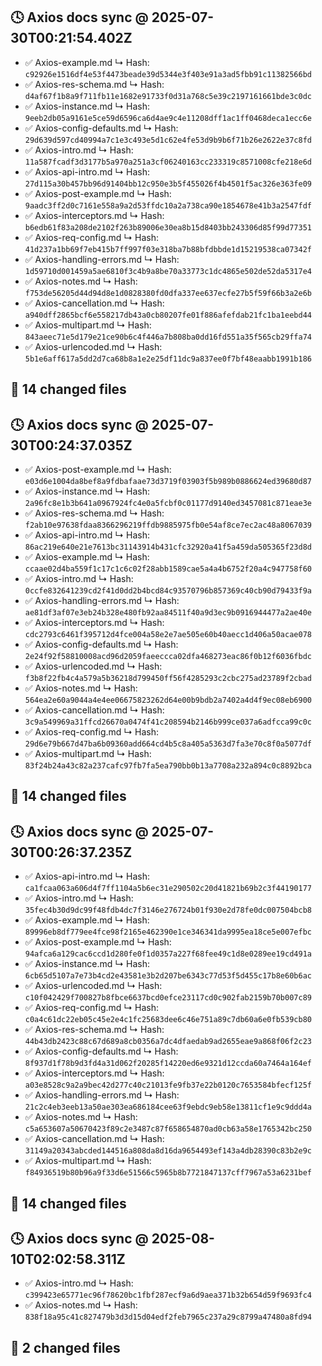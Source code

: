 ## 🕓 Axios docs sync @ 2025-07-30T00:21:54.402Z
- ✅ Axios-example.md
  ↳ Hash: `c92926e1516df4e53f4473beade39d5344e3f403e91a3ad5fbb91c11382566bd`
- ✅ Axios-res-schema.md
  ↳ Hash: `d4af67f1b8a9f711fb11e1682e91733f0d31a768c5e39c2197161661bde3c0dc`
- ✅ Axios-instance.md
  ↳ Hash: `9eeb2db05a9161e5ce59d6596ca6d4ae9c4e11208dff1ac1ff0468deca1ecc6e`
- ✅ Axios-config-defaults.md
  ↳ Hash: `29d639d597cd40994a7c1e3c493e5d1c62e4fe53d9b9b6f71b26e2622e37c8fd`
- ✅ Axios-intro.md
  ↳ Hash: `11a587fcadf3d3177b5a970a251a3cf06240163cc233319c8571008cfe218e6d`
- ✅ Axios-api-intro.md
  ↳ Hash: `27d115a30b457bb96d91404bb12c950e3b5f455026f4b4501f5ac326e363fe09`
- ✅ Axios-post-example.md
  ↳ Hash: `9aadc3ff2d0c7161e558a9a2d53ffdc10a2a738ca90e1854678e41b3a2547fdf`
- ✅ Axios-interceptors.md
  ↳ Hash: `b6edb61f83a208de2102f263b89006e30ea8b15d8403bb243306d85f99d77351`
- ✅ Axios-req-config.md
  ↳ Hash: `41d237a1bb69f7eb415b7ff997f03e318ba7b88bfdbbde1d15219538ca07342f`
- ✅ Axios-handling-errors.md
  ↳ Hash: `1d59710d001459a5ae6810f3c4b9a8be70a33773c1dc4865e502de52da5317e4`
- ✅ Axios-notes.md
  ↳ Hash: `f753de56205d44d94d8e1d0828380fd0dfa337ee637ecfe27b5f59f66b3a2e6b`
- ✅ Axios-cancellation.md
  ↳ Hash: `a940dff2865bcf6e558217db43a0cb80207fe01f886afefdab21fc1ba1eebd44`
- ✅ Axios-multipart.md
  ↳ Hash: `843aeec71e5d179e21ce90b6c4f446a7b808ba0dd16fd551a35f565cb29ffa74`
- ✅ Axios-urlencoded.md
  ↳ Hash: `5b1e6aff617a5dd2d7ca68b8a1e2e25df11dc9a837ee0f7bf48eaabb1991b186`

🔧 14 changed files
---
## 🕓 Axios docs sync @ 2025-07-30T00:24:37.035Z
- ✅ Axios-post-example.md
  ↳ Hash: `e03d6e1004da8bef8a9fdbafaae73d3719f03903f5b989b0886624ed39680d87`
- ✅ Axios-instance.md
  ↳ Hash: `2a96fc8e1b3b641a0967924fc4e0a5fcbf0c01177d9140ed3457081c871eae3e`
- ✅ Axios-res-schema.md
  ↳ Hash: `f2ab10e97638fdaa8366296219ffdb9885975fb0e54af8ce7ec2ac48a8067039`
- ✅ Axios-api-intro.md
  ↳ Hash: `86ac219e640e21e7613bc31143914b431cfc32920a41f5a459da505365f23d8d`
- ✅ Axios-example.md
  ↳ Hash: `ccaae02d4ba559f1c17c1c6c02f28abb1589cae5a4a4b6752f20a4c947758f60`
- ✅ Axios-intro.md
  ↳ Hash: `0ccfe832641239cd2f41d0dd2b4bcd84c93570796b857369c40cb90d79433f9a`
- ✅ Axios-handling-errors.md
  ↳ Hash: `ae81df3af07e3eb24b328e480fb92aa84511f40a9d3ec9b0916944477a2ae40e`
- ✅ Axios-interceptors.md
  ↳ Hash: `cdc2793c6461f395712d4fce004a58e2e7ae505e60b40aecc1d406a50acae078`
- ✅ Axios-config-defaults.md
  ↳ Hash: `2e24f92f58810008acd96d2059faeeccca02dfa468273eac86f0b12f6036fbdc`
- ✅ Axios-urlencoded.md
  ↳ Hash: `f3b8f22fb4c4a579a5b36218d799450ff56f4285293c2cbc275ad23789f2cbad`
- ✅ Axios-notes.md
  ↳ Hash: `564ea2e60a9044a4e4ee06675823262d64e00b9bdb2a7402a4d4f9ec08eb6900`
- ✅ Axios-cancellation.md
  ↳ Hash: `3c9a549969a31ffcd26670a0474f41c208594b2146b999ce037a6adfcca99c0c`
- ✅ Axios-req-config.md
  ↳ Hash: `29d6e79b667d47ba6b09360add664cd4b5c8a405a5363d7fa3e70c8f0a5077df`
- ✅ Axios-multipart.md
  ↳ Hash: `83f24b24a43c82a237cafc97fb7fa5ea790bb0b13a7708a232a894c0c8892bca`

🔧 14 changed files
---
## 🕓 Axios docs sync @ 2025-07-30T00:26:37.235Z
- ✅ Axios-api-intro.md
  ↳ Hash: `ca1fcaa063a606d4f7ff1104a5b6ec31e290502c20d41821b69b2c3f44190177`
- ✅ Axios-intro.md
  ↳ Hash: `35fec4b30d9dc99f48fdb4dc7f3146e276724b01f930e2d78fe0dc007504bcb8`
- ✅ Axios-example.md
  ↳ Hash: `89996eb8df779ee4fce98f2165e462390e1ce346341da9995ea18ce5e007efbc`
- ✅ Axios-post-example.md
  ↳ Hash: `94afca6a129cac6ccd1d280fe0f1d0357a227f68fee49c1d8e0289ee19cd491a`
- ✅ Axios-instance.md
  ↳ Hash: `6cb65d5107a7e73b4cd2e43581e3b2d207be6343c77d53f5d455c17b8e60b6ac`
- ✅ Axios-urlencoded.md
  ↳ Hash: `c10f042429f700827b8fbce6637bcd0efce23117cd0c902fab2159b70b007c89`
- ✅ Axios-req-config.md
  ↳ Hash: `c0a4c61dc22eb05c45e2e4c1fc25683dee6c46e751a89c7db60a6e0fb539cb80`
- ✅ Axios-res-schema.md
  ↳ Hash: `44b43db2423c88c67d689a8cb0356a7dc4dfaedab9ad2655eae9a868f06f2c23`
- ✅ Axios-config-defaults.md
  ↳ Hash: `8f937d1f78b9d3fd4a31d062f20285f14220ed6e9321d12ccda60a7464a164ef`
- ✅ Axios-interceptors.md
  ↳ Hash: `a03e8528c9a2a9bec42d277c40c21013fe9fb37e22b0120c7653584bfecf125f`
- ✅ Axios-handling-errors.md
  ↳ Hash: `21c2c4eb3eeb13a50ae303ea686184cee63f9ebdc9eb58e13811cf1e9c9ddd4a`
- ✅ Axios-notes.md
  ↳ Hash: `c5a653607a50670423f89c2e3487c87f658654870ad0cb63a58e1765342bc250`
- ✅ Axios-cancellation.md
  ↳ Hash: `31149a20343abcded144516a808da8d16da9654493ef143a4db28390c83b2e9c`
- ✅ Axios-multipart.md
  ↳ Hash: `f84936519b80b96a9f33d6e51566c5965b8b7721847137cff7967a53a6231bef`

🔧 14 changed files
---
## 🕓 Axios docs sync @ 2025-08-10T02:02:58.311Z
- ✅ Axios-intro.md
  ↳ Hash: `c399423e65771ec96f78620bc1fbf287ecf9a6d9aea371b32b654d59f9693fc4`
- ✅ Axios-notes.md
  ↳ Hash: `838f18a95c41c827479b3d3d15d04edf2feb7965c237a29c8799a47480a8fd94`

🔧 2 changed files
---
